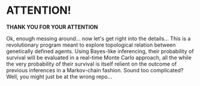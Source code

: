 # ATTENTION!

**THANK YOU FOR YOUR ATTENTION**

Ok, enough messing around... now let's get right into the details... This is a revolutionary program meant to explore topological relation between genetically defined agents. Using Bayes-like inferencing, their probability of survival will be evaluated in a real-time Monte Carlo approach, all the while the very probability of their survival is itself relient on the outcome of previous inferences in a Markov-chain fashion. Sound too complicated? Well, you might just be at the wrong repo...
